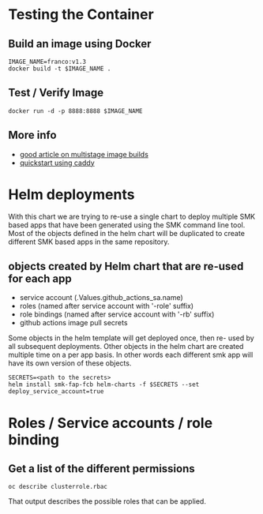 # Testing the Container

## Build an image using Docker
```
IMAGE_NAME=franco:v1.3
docker build -t $IMAGE_NAME .
```

## Test / Verify Image

`docker run -d -p 8888:8888 $IMAGE_NAME`

## More info

* [good article on multistage image builds](https://medium.com/trendyol-tech/how-we-reduce-node-docker-image-size-in-3-steps-ff2762b51d5a)
* [quickstart using caddy](https://caddyserver.com/docs/quick-starts/static-files)

# Helm deployments

With this chart we are trying to re-use a single chart to deploy multiple SMK based apps that have been generated using the SMK command line tool.  Most of the objects defined in the helm chart will be duplicated to create different SMK based apps in the same 
repository.

## objects created by Helm chart that are re-used for each app

* service account (.Values.github_actions_sa.name)
* roles (named after service account with '-role' suffix)
* role bindings (named after service account with '-rb' suffix)
* github actions image pull secrets



Some objects in the helm template will get deployed once, then re-
used by all subsequent deployments.  Other objects in the helm 
chart are created multiple time on a per app basis.  In other words
each different smk app will have its own version of these objects.



```
SECRETS=<path to the secrets>
helm install smk-fap-fcb helm-charts -f $SECRETS --set deploy_service_account=true
```

# Roles / Service accounts / role binding

## Get a list of the different permissions

`oc describe clusterrole.rbac`

That output describes the possible roles that can be applied.  

